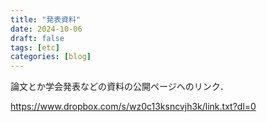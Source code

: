 ```yaml
---
title: "発表資料"
date: 2024-10-06
draft: false
tags: [etc]
categories: [blog]
---
```


論文とか学会発表などの資料の公開ページへのリンク．

https://www.dropbox.com/s/wz0c13ksncvjh3k/link.txt?dl=0

